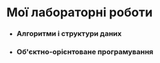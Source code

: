 # Мої лабораторні роботи

* ### Алгоритми і структури даних
* ### Об'єктно-орієнтоване програмування
